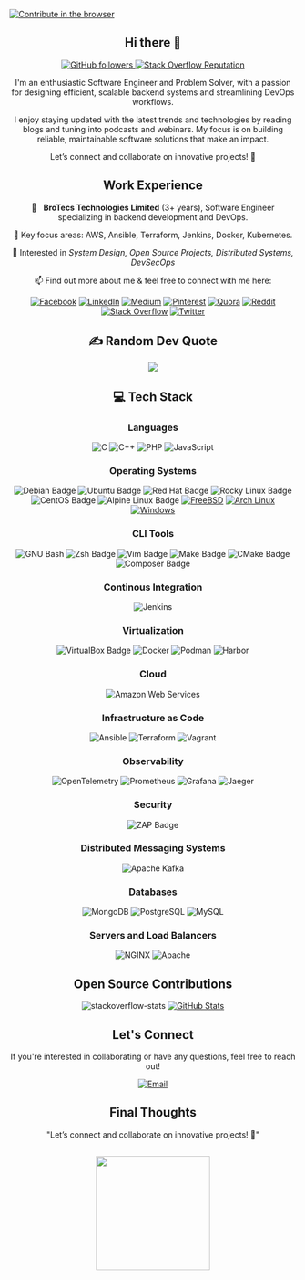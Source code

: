 

[![Contribute in the browser](https://gitpod.io/button/open-in-gitpod.svg)](https://gitpod.io/#https://github.com/samnoonabrar/samnoonabrar)

<h2 align="center"> Hi there 👋 <br/></h2> 
<div align="center">


<p align="center">
  <a href="https://github.com/samnoonabrar" >
    <img alt="GitHub followers" src="https://img.shields.io/github/followers/samnoonabrar?label=Github%20followers">
  </a> 


 

 
  <a href="https://stackoverflow.com/users/8188682/samnoon">
    <img alt="Stack Overflow Reputation" src="https://img.shields.io/stackexchange/stackoverflow/r/8188682?color=orange&label=reputation&logo=stackoverflow">
  </a>	


  </p>

I'm an enthusiastic Software Engineer and Problem Solver, with a passion for designing efficient, scalable backend systems and streamlining DevOps workflows.

I enjoy staying updated with the latest trends and technologies by reading blogs and tuning into podcasts and webinars. My focus is on building reliable, maintainable software solutions that make an impact.

Let’s connect and collaborate on innovative projects! 🚀

## Work Experience
  :office: &nbsp; **BroTecs Technologies Limited** (3+ years), Software Engineer specializing in backend development and DevOps.

  :seedling: Key focus areas: AWS, Ansible, Terraform, Jenkins, Docker, Kubernetes.

 📖 Interested in *System Design, Open Source Projects, Distributed Systems, DevSecOps*

 📫 Find out more about me & feel free to connect with me here:


[![Facebook](https://img.shields.io/badge/Facebook-%231877F2.svg?logo=Facebook&logoColor=white)](https://facebook.com/samnoon.abrar) [![LinkedIn](https://img.shields.io/badge/LinkedIn-%230077B5.svg?logo=linkedin&logoColor=white)](https://linkedin.com/in/samnoon) [![Medium](https://img.shields.io/badge/Medium-12100E?logo=medium&logoColor=white)](https://medium.com/@samnoonabrar) [![Pinterest](https://img.shields.io/badge/Pinterest-%23E60023.svg?logo=Pinterest&logoColor=white)](https://pinterest.com/samnoonabrar) [![Quora](https://img.shields.io/badge/Quora-%23B92B27.svg?logo=Quora&logoColor=white)](https://quora.com/profile/Samnoon-Abrar) [![Reddit](https://img.shields.io/badge/Reddit-%23FF4500.svg?logo=Reddit&logoColor=white)](https://reddit.com/user/samnoonabrar) [![Stack Overflow](https://img.shields.io/badge/-Stackoverflow-FE7A16?logo=stack-overflow&logoColor=white)](https://stackoverflow.com/users/8188682) [![Twitter](https://img.shields.io/badge/Twitter-%231DA1F2.svg?logo=Twitter&logoColor=white)](https://twitter.com/samnoonabrar) 



















<h2 align="center">
✍️ Random Dev Quote
</h2>

![](https://quotes-github-readme.vercel.app/api?type=horizontal&theme=gruvbox)













<h2 align="center">
💻 Tech Stack
</h2>

	
### Languages

![C](https://img.shields.io/badge/-C-00599C?logo=C&logoColor=white&style=flat)
![C++](https://img.shields.io/badge/-C%2B%2B-00599C?logo=C%2B%2B&logoColor=white&style=flat)
![PHP](https://img.shields.io/badge/-PHP-777BB4?logo=PHP&logoColor=white&style=flat)
![JavaScript](https://img.shields.io/badge/-JavaScript-F7DF1E?logo=Javascript&logoColor=black&style=flat)



### Operating Systems

![Debian Badge](https://img.shields.io/badge/Debian-A81D33?logo=debian&logoColor=fff&style=flat)
![Ubuntu Badge](https://img.shields.io/badge/Ubuntu-E95420?logo=ubuntu&logoColor=fff&style=flat)
![Red Hat Badge](https://img.shields.io/badge/Red%20Hat-E00?logo=redhat&logoColor=fff&style=flat)
![Rocky Linux Badge](https://img.shields.io/badge/Rocky%20Linux-10B981?logo=rockylinux&logoColor=fff&style=flat)
![CentOS Badge](https://img.shields.io/badge/CentOS-262577?logo=centos&logoColor=fff&style=flat)
![Alpine Linux Badge](https://img.shields.io/badge/Alpine%20Linux-0D597F?logo=alpinelinux&logoColor=fff&style=flat)
[![FreeBSD](https://img.shields.io/badge/FreeBSD-AB2B28?logo=freebsd&logoColor=fff)](#)
[![Arch Linux](https://img.shields.io/badge/Arch%20Linux-1793D1?logo=arch-linux&logoColor=fff)](#)
[![Windows](https://custom-icon-badges.demolab.com/badge/Windows-0078D6?logo=windows11&logoColor=white)](#)


### CLI Tools

![GNU Bash](https://img.shields.io/badge/GNU%20Bash-4EAA25?logo=gnubash&logoColor=fff&style=flat) 
![Zsh Badge](https://img.shields.io/badge/Zsh-F15A24?logo=zsh&logoColor=fff&style=flat)
![Vim Badge](https://img.shields.io/badge/Vim-019733?logo=vim&logoColor=fff&style=flat) 
![Make Badge](https://img.shields.io/badge/Make-6D00CC?logo=make&logoColor=fff&style=flat)
![CMake Badge](https://img.shields.io/badge/CMake-064F8C?logo=cmake&logoColor=fff&style=flat)
![Composer Badge](https://img.shields.io/badge/Composer-885630?logo=composer&logoColor=fff&style=flat)


### Continous Integration

![Jenkins](https://img.shields.io/badge/Jenkins-D24939?logo=jenkins&logoColor=fff&style=flat)

### Virtualization

![VirtualBox Badge](https://img.shields.io/badge/VirtualBox-2F61B4?logo=virtualbox&logoColor=fff&style=flat)
![Docker](https://img.shields.io/badge/Docker-2496ED?logo=docker&logoColor=fff&style=flat)
![Podman](https://img.shields.io/badge/Podman-892CA0?logo=podman&logoColor=fff&style=flat)
![Harbor](https://img.shields.io/badge/Harbor-60B932?logo=harbor&logoColor=fff&style=flat)

### Cloud 
![Amazon Web Services](https://img.shields.io/badge/Amazon%20Web%20Services-232F3E?logo=amazonwebservices&logoColor=fff&style=flat)


### Infrastructure as Code
![Ansible](https://img.shields.io/badge/Ansible-E00?logo=ansible&logoColor=fff&style=flat)
![Terraform](https://img.shields.io/badge/Terraform-%23623CE4.svg?style=flat-square&logo=Terraform&logoColor=white)
![Vagrant](https://img.shields.io/badge/Vagrant-%231563FF.svg?style=flat-square&logo=Vagrant&logoColor=white)

### Observability 

![OpenTelemetry](https://img.shields.io/badge/OpenTelemetry%20Collector-000?logo=opentelemetry&logoColor=fff&style=flat)
![Prometheus](https://img.shields.io/badge/Prometheus-000000?style=flat&logo=Prometheus&labelColor=000000)
![Grafana](https://img.shields.io/badge/Grafana-black?style=flat&logo=Grafana)
![Jaeger](https://img.shields.io/badge/Jaeger-66CFE3?logo=jaeger&logoColor=fff&style=flat)

### Security

![ZAP Badge](https://img.shields.io/badge/ZAP-00549E?logo=zap&logoColor=fff&style=flat)

### Distributed Messaging Systems

![Apache Kafka](https://img.shields.io/badge/Apache%20Kafka-231F20?logo=apachekafka&logoColor=fff&style=flat)

### Databases

![MongoDB](https://img.shields.io/badge/MongoDB-47A248?logo=mongodb&logoColor=fff&style=flat)
![PostgreSQL](https://img.shields.io/badge/PostgreSQL-4169E1?logo=postgresql&logoColor=fff&style=flat)
![MySQL](https://img.shields.io/badge/-MySQL-4479A1?logo=Mysql&logoColor=white&style=flat)

### Servers and Load Balancers

![NGINX](https://img.shields.io/badge/NGINX-009639?logo=nginx&logoColor=fff&style=flat)
![Apache](https://img.shields.io/badge/Apache%20HTTP-D22128?logo=apache&logoColor=fff&style=flat)







## Open Source Contributions





![stackoverflow-stats](https://github-stackoverflow-readme.vercel.app/?userId=8188682)
[![GitHub Stats](https://github-readme-stats.vercel.app/api?username=samnoonabrar&show_icons=true)](https://github.com/anuraghazra/github-readme-stats)



## Let's Connect
If you're interested in collaborating or have any questions, feel free to reach out!


[![Email](https://img.shields.io/badge/Send%20Me%20%20A%20Email-D14836?style=for-the-badge&logo=email&logoColor=white)](mailto:samnoonabrar@gmail.com)

## Final Thoughts
"Let’s connect and collaborate on innovative projects! 🚀"

<h2 align="center">
  <img align='center' src="https://github.com/samnoonabrar/samnoonabrar/blob/main/portal-3.gif" width='200'>
</h2>

</div>

